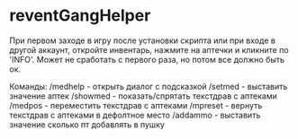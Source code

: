 # reventGangHelper
При первом заходе в игру после установки скрипта или при входе в другой аккаунт, откройте инвентарь, нажмите на аптечки и кликните по 'INFO'. Может не сработать с первого раза, но потом все должно быть ок.

Команды:
/medhelp - открыть диалог с подсказкой
/setmed - выставить значение аптек
/showmed - показать/спрятать текстдрав с аптеками
/medpos - переместить текстдрав с аптеками
/mpreset - вернуть текстдрав с аптеками в дефолтное место
/addammo - выставить значение сколько пт добавлять в пушку
